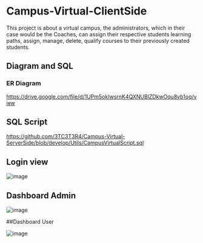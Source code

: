 # Campus-Virtual-ClientSide

This project is about a virtual campus, the administrators, which in their case would be the Coaches, can assign their respective students learning paths, assign, manage, delete, qualify courses to their previously created students.

## Diagram and SQL
### ER Diagram

https://drive.google.com/file/d/1UPm5okIwsrnK4QXNUBlZDkwOqu8yb1oq/view


## SQL Script
https://github.com/3TC3T3R4/Campus-Virtual-ServerSide/blob/develop/Utils/CampusVirtualScript.sql

## Login view

![image](https://user-images.githubusercontent.com/98430956/235184676-d31278c8-4df9-4376-96b3-e5138e788cd0.png)

## Dashboard Admin

![image](https://user-images.githubusercontent.com/98430956/235185054-a37edc78-704f-4e93-a314-1fdb896fa370.png)

##Dashboard User

![image](https://user-images.githubusercontent.com/98430956/235185365-56777323-15b9-44bb-9367-4f3dc879b0be.png)






